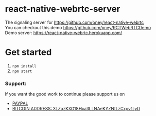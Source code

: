 # react-native-webrtc-server
The signaling server for https://github.com/oney/react-native-webrtc   
You can checkout this demo https://github.com/oney/RCTWebRTCDemo  
Demo server: https://react-native-webrtc.herokuapp.com/

# Get started

1. `npm install`
2. `npm start`

### Support:

If you want the good work to continue please support us on

* [PAYPAL](https://www.paypal.me/ishandutta2007)
* [BITCOIN ADDRESS: 3LZazKXG18Hxa3LLNAeKYZNtLzCxpv1LyD](https://www.coinbase.com/join/5a8e4a045b02c403bc3a9c0c)
